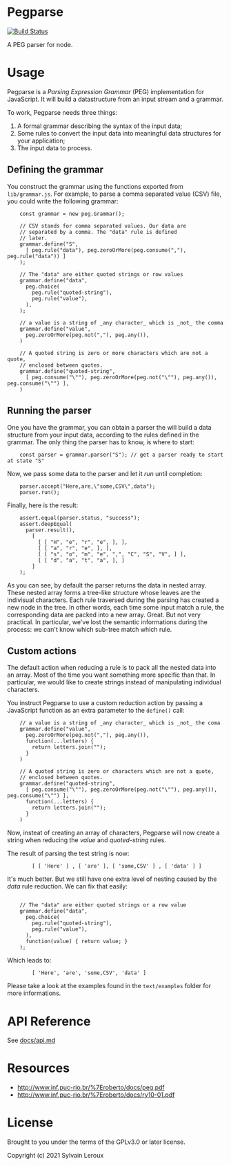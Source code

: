 Pegparse
========

[![Build Status](https://travis-ci.org/s-leroux/Pegparse.png?branch=master)](https://travis-ci.org/s-leroux/Pegparse)

A PEG parser for node.

Usage
=====

Pegparse is a _Parsing Expression Grammar_ (PEG) implementation for JavaScript.
It will build a datastructure from an input stream and a grammar.

To work, Pegparse needs three things:

1. A formal grammar describing the syntax of the input data;
2. Some rules to convert the input data into meaningful data structures for your application;
3. The input data to process.


Defining the grammar
--------------------

You construct the grammar using the functions exported from `lib/grammar.js`.
For example, to parse a comma separated value (CSV) file, you could write the
following grammar:

```
    const grammar = new peg.Grammar();

    // CSV stands for comma separated values. Our data are
    // separated by a comma. The "data" rule is defined
    // later.
    grammar.define("S",
      [ peg.rule("data"), peg.zeroOrMore(peg.consume(","), peg.rule("data")) ]
    );

    // The "data" are either quoted strings or row values
    grammar.define("data",
      peg.choice(
        peg.rule("quoted-string"),
        peg.rule("value"),
      ),
    );

    // a value is a string of _any character_ which is _not_ the comma
    grammar.define("value",
      peg.zeroOrMore(peg.not(","), peg.any()),
    )

    // A quoted string is zero or more characters which are not a quote,
    // enclosed between quotes.
    grammar.define("quoted-string",
      [ peg.consume("\""), peg.zeroOrMore(peg.not("\""), peg.any()), peg.consume("\"") ],
    )
```

Running the parser
------------------

One you have the grammar, you can obtain a parser the will build a data structure
from your input data, according to the rules defined in the grammar. The only thing
the parser has to know, is where to start:

```
    const parser = grammar.parser("S"); // get a parser ready to start at state "S"
```

Now, we pass some data to the parser and let it _run_ until completion:

```
    parser.accept("Here,are,\"some,CSV\",data");
    parser.run();
```

Finally, here is the result:

```
    assert.equal(parser.status, "success");
    assert.deepEqual(
      parser.result(),
        [
          [ [ "H", "e", "r", "e", ], ],
          [ [ "a", "r", "e", ], ],
          [ [ "s", "o", "m", "e", ",", "C", "S", "V", ] ],
          [ [ "d", "a", "t", "a", ], ]
        ]
    );
```

As you can see, by default the parser returns the data in nested array. These nested array
forms a tree-like structure whose leaves are the indivisual characters. Each rule traversed
during the parsing has created a new node in the tree. In other words, each time some input
match a rule, the corresponding data are packed into a new array. Great. But not
very practical. In particular, we've lost the semantic informations during the
process: we can't know which sub-tree match which rule.

Custom actions
--------------

The default action when reducing a rule is to pack all the nested data into an array.
Most of the time you want something more specific than that. In particular,
we would like to create strings instead of manipulating individual characters.

You instruct Pegparse to use a custom reduction action by passing a JavaScript function
as an extra parameter to the `define()` call:

```
    // a value is a string of _any character_ which is _not_ the coma
    grammar.define("value",
      peg.zeroOrMore(peg.not(","), peg.any()),
      function(...letters) {
        return letters.join("");
      }
    )

    // A quoted string is zero or characters which are not a quote,
    // enclosed between quotes.
    grammar.define("quoted-string",
      [ peg.consume("\""), peg.zeroOrMore(peg.not("\""), peg.any()), peg.consume("\"") ],
      function(...letters) {
        return letters.join("");
      }
    )
```

Now, insteat of creating an array of characters, Pegparse will now create a string when
reducing the _value_ and _quoted-string_ rules.

The result of parsing the test string is now:

```
        [ [ 'Here' ] , [ 'are' ], [ 'some,CSV' ] , [ 'data' ] ]
```

It's much better. But we still have one extra level of nesting caused by the
_data_ rule reduction. We can fix that easily:

```

    // The "data" are either quoted strings or a row value
    grammar.define("data",
      peg.choice(
        peg.rule("quoted-string"),
        peg.rule("value"),
      ),
      function(value) { return value; }
    );
```

Which leads to:

```
        [ 'Here', 'are', 'some,CSV', 'data' ]
```

Please take a look at the examples found in the `text/examples` folder for more informations.

API Reference
=============

See [docs/api.md](./docs/api.md)

Resources
=========

* http://www.inf.puc-rio.br/%7Eroberto/docs/peg.pdf
* http://www.inf.puc-rio.br/%7Eroberto/docs/ry10-01.pdf

License
=======

Brought to you under the terms of the GPLv3.0 or later license.

Copyright (c) 2021 Sylvain Leroux

